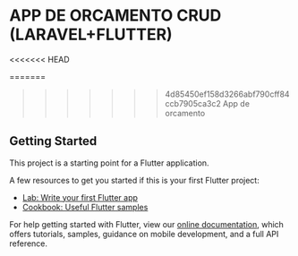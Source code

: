 # APP DE ORCAMENTO CRUD (LARAVEL+FLUTTER)
<<<<<<< HEAD

=======
>>>>>>> 4d85450ef158d3266abf790cff84ccb7905ca3c2
App de orcamento

## Getting Started

This project is a starting point for a Flutter application.

A few resources to get you started if this is your first Flutter project:

- [Lab: Write your first Flutter app](https://flutter.dev/docs/get-started/codelab)
- [Cookbook: Useful Flutter samples](https://flutter.dev/docs/cookbook)

For help getting started with Flutter, view our
[online documentation](https://flutter.dev/docs), which offers tutorials,
samples, guidance on mobile development, and a full API reference.
